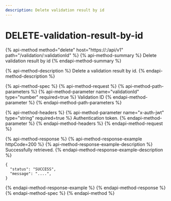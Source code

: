 ```yaml
---
description: Delete validation result by id
---
```


# DELETE-validation-result-by-id

{% api-method method="delete" host="https://<host>:<port>/api/v1" path="/validation/:validationId" %}
{% api-method-summary %}
Delete validation result by id
{% endapi-method-summary %}

{% api-method-description %}
Delete a validation result by id.
{% endapi-method-description %}

{% api-method-spec %}
{% api-method-request %}
{% api-method-path-parameters %}
{% api-method-parameter name="validationId" type="number" required=true %}
Validation ID
{% endapi-method-parameter %}
{% endapi-method-path-parameters %}

{% api-method-headers %}
{% api-method-parameter name="x-auth-jwt" type="string" required=true %}
Authentication token.
{% endapi-method-parameter %}
{% endapi-method-headers %}
{% endapi-method-request %}

{% api-method-response %}
{% api-method-response-example httpCode=200 %}
{% api-method-response-example-description %}
Successfully retrieved.
{% endapi-method-response-example-description %}

```
{
  "status": "SUCCESS",
  "message": "....",
}
```
{% endapi-method-response-example %}
{% endapi-method-response %}
{% endapi-method-spec %}
{% endapi-method %}



